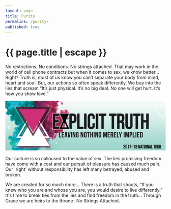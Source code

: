 ```yaml
---
layout: page
title: Purity
permalink: /purity/
published: true
---
```


<h1 class="page-title">{{ page.title | escape }}</h1>

No restrictions.  No conditions. No strings attached. That may work in the world of cell phone contracts but when it comes to sex, we know better… Right?  Truth is, most of us know you can’t separate your body from mind, heart and soul.  But, our actions so often speak differently. We buy into the lies that scream “It’s just physical. It’s no big deal.  No one will get hurt. It’s how you show love.”

<img src="/assets/images/SilverLogo.png">

Our culture is so calloused to the value of sex. The lies promising freedom have come with a cost and our pursuit of pleasure has caused much pain.  Our 'right' without responsibility has left many betrayed, abused and broken.

We are created for so much more... There is a truth that shouts, “If you knew who you are and whose you are, you would desire to live differently.” It's time to break ties from the lies and find freedom in the truth… Through Grace we are heirs to the throne- No Strings Attached.
